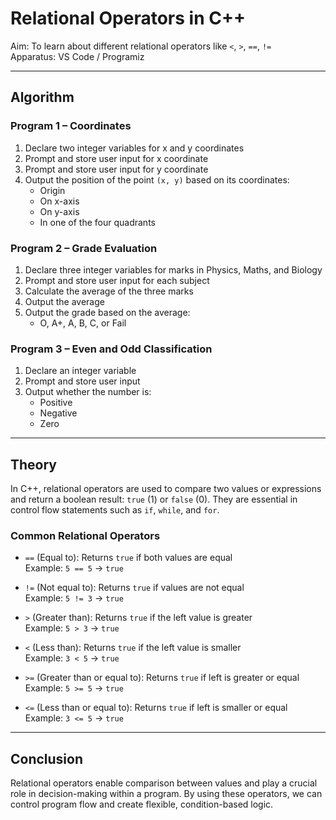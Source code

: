 # Relational Operators in C++

Aim: To learn about different relational operators like `<`, `>`, `==`, `!=`  
Apparatus: VS Code / Programiz

---

## Algorithm

### Program 1 – Coordinates

1. Declare two integer variables for x and y coordinates  
2. Prompt and store user input for x coordinate  
3. Prompt and store user input for y coordinate  
4. Output the position of the point `(x, y)` based on its coordinates:
   - Origin
   - On x-axis
   - On y-axis
   - In one of the four quadrants

### Program 2 – Grade Evaluation

1. Declare three integer variables for marks in Physics, Maths, and Biology  
2. Prompt and store user input for each subject  
3. Calculate the average of the three marks  
4. Output the average  
5. Output the grade based on the average:  
   - O, A+, A, B, C, or Fail

### Program 3 – Even and Odd Classification

1. Declare an integer variable  
2. Prompt and store user input  
3. Output whether the number is:
   - Positive  
   - Negative  
   - Zero

---

## Theory

In C++, relational operators are used to compare two values or expressions and return a boolean result: `true` (1) or `false` (0). They are essential in control flow statements such as `if`, `while`, and `for`.

### Common Relational Operators

- `==` (Equal to): Returns `true` if both values are equal  
  Example: `5 == 5` → `true`

- `!=` (Not equal to): Returns `true` if values are not equal  
  Example: `5 != 3` → `true`

- `>` (Greater than): Returns `true` if the left value is greater  
  Example: `5 > 3` → `true`

- `<` (Less than): Returns `true` if the left value is smaller  
  Example: `3 < 5` → `true`

- `>=` (Greater than or equal to): Returns `true` if left is greater or equal  
  Example: `5 >= 5` → `true`

- `<=` (Less than or equal to): Returns `true` if left is smaller or equal  
  Example: `3 <= 5` → `true`

---

## Conclusion

Relational operators enable comparison between values and play a crucial role in decision-making within a program. By using these operators, we can control program flow and create flexible, condition-based logic.

